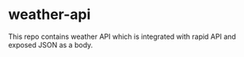 # weather-api
This repo contains weather API which is integrated with rapid API and exposed JSON as a body.
